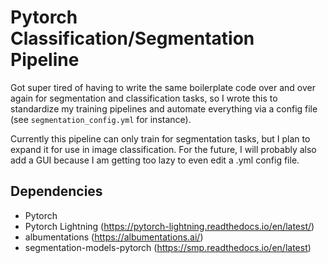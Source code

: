 # Pytorch Classification/Segmentation Pipeline

Got super tired of having to write the same boilerplate code over and over again for segmentation and classification tasks, so I wrote this to standardize my training pipelines and automate everything via a config file (see `segmentation_config.yml` for instance).

Currently this pipeline can only train for segmentation tasks, but I plan to expand it for use in image classification. For the future, I will probably also add a GUI because I am getting too lazy to even edit a .yml config file.

## Dependencies
- Pytorch
- Pytorch Lightning (https://pytorch-lightning.readthedocs.io/en/latest/)
- albumentations (https://albumentations.ai/)
- segmentation-models-pytorch (https://smp.readthedocs.io/en/latest)
